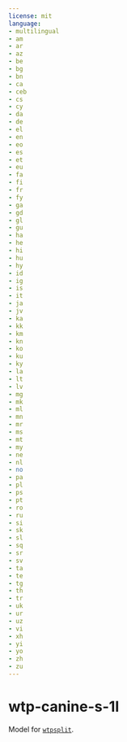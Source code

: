 ```yaml
---
license: mit
language:
- multilingual
- am
- ar
- az
- be
- bg
- bn
- ca
- ceb
- cs
- cy
- da
- de
- el
- en
- eo
- es
- et
- eu
- fa
- fi
- fr
- fy
- ga
- gd
- gl
- gu
- ha
- he
- hi
- hu
- hy
- id
- ig
- is
- it
- ja
- jv
- ka
- kk
- km
- kn
- ko
- ku
- ky
- la
- lt
- lv
- mg
- mk
- ml
- mn
- mr
- ms
- mt
- my
- ne
- nl
- no
- pa
- pl
- ps
- pt
- ro
- ru
- si
- sk
- sl
- sq
- sr
- sv
- ta
- te
- tg
- th
- tr
- uk
- ur
- uz
- vi
- xh
- yi
- yo
- zh
- zu
---
```


# wtp-canine-s-1l

Model for [`wtpsplit`](https://github.com/bminixhofer/wtpsplit).